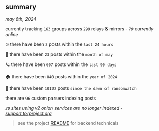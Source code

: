 
## summary
_may 6th, 2024_

currently tracking `163` groups across `299` relays & mirrors - _`78` currently online_

⏲ there have been `3` posts within the `last 24 hours`

🦈 there have been `23` posts within the `month of may`

🪐 there have been `607` posts within the `last 90 days`

🏚 there have been `840` posts within the `year of 2024`

🦕 there have been `10122` posts `since the dawn of ransomwatch`

there are `96` custom parsers indexing posts

_`20` sites using v2 onion services are no longer indexed - [support.torproject.org](https://support.torproject.org/onionservices/v2-deprecation/)_

> see the project [README](https://github.com/joshhighet/ransomwatch#ransomwatch--) for backend technicals
